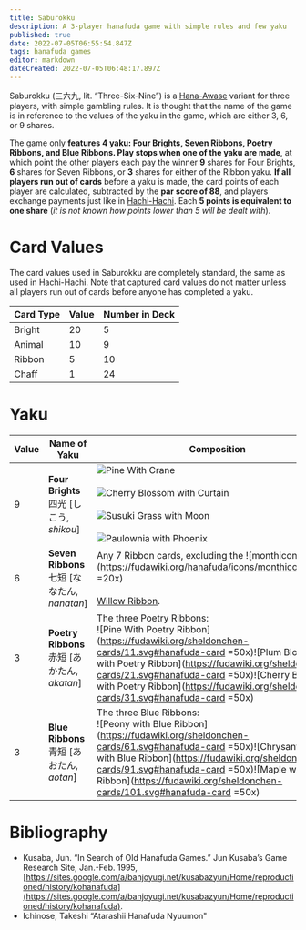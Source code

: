 ```yaml
---
title: Saburokku
description: A 3-player hanafuda game with simple rules and few yaku
published: true
date: 2022-07-05T06:55:54.847Z
tags: hanafuda games
editor: markdown
dateCreated: 2022-07-05T06:48:17.897Z
---
```


Saburokku (三六九, lit. “Three-Six-Nine”) is a [Hana-Awase](https://fudawiki.org/en/hanafuda/games/hana-awase) variant for three players, with simple gambling rules. It is thought that the name of the game is in reference to the values of the yaku in the game, which are either 3, 6, or 9 shares.

The game only **features 4 yaku: Four Brights, Seven Ribbons, Poetry Ribbons, and Blue Ribbons. Play stops when one of the yaku are made**, at which point the other players each pay the winner **9** shares for Four Brights, **6** shares for Seven Ribbons, or **3** shares for either of the Ribbon yaku. **If all players run out of cards** before a yaku is made, the card points of each player are calculated, subtracted by the **par score of 88**, and players exchange payments just like in [Hachi-Hachi](https://fudawiki.org/en/hanafuda/games/hachi-hachi). Each **5 points is equivalent to one share** (*it is not known how points lower than 5 will be dealt with*).

# Card Values

The card values used in Saburokku are completely standard, the same as used in Hachi-Hachi. Note that captured card values do not matter unless all players run out of cards before anyone has completed a yaku.

| Card Type | Value | Number in Deck |
| --- | --- | --- |
| Bright | 20  | 5   |
| Animal | 10  | 9   |
| Ribbon | 5   | 10  |
| Chaff  | 1   | 24  |

# Yaku

| Value | Name of Yaku | Composition |
| --- | --- | --- |
| 9   | **Four Brights**  <br>四光 \[しこう, *shikou*\] | ![Pine With Crane](https://fudawiki.org/sheldonchen-cards/10.svg#hanafuda-card)<br><br>![Cherry Blossom with Curtain](https://fudawiki.org/sheldonchen-cards/30.svg#hanafuda-card)<br><br>![Susuki Grass with Moon](https://fudawiki.org/sheldonchen-cards/80.svg#hanafuda-card)<br><br>![Paulownia with Phoenix](https://fudawiki.org/sheldonchen-cards/120.svg#hanafuda-card) |
| 6   | **Seven Ribbons**  <br>七短 \[ななたん, *nanatan*\] | Any 7 Ribbon cards, excluding the ![monthicon_11.png](https://fudawiki.org/hanafuda/icons/monthicon_11.png =20x)<br><br>[Willow Ribbon](https://fudawiki.org/en/hanafuda/suits/willow#plain-ribbon). |
| 3   | **Poetry Ribbons**  <br>赤短 \[あかたん, *akatan*\] | The three Poetry Ribbons: <br>![Pine With Poetry Ribbon](https://fudawiki.org/sheldonchen-cards/11.svg#hanafuda-card =50x)![Plum Blossom with Poetry Ribbon](https://fudawiki.org/sheldonchen-cards/21.svg#hanafuda-card =50x)![Cherry Blossom with Poetry Ribbon](https://fudawiki.org/sheldonchen-cards/31.svg#hanafuda-card =50x) |
| 3   | **Blue Ribbons**  <br>青短 \[あおたん, *aotan*\] | The three Blue Ribbons:  <br>![Peony with Blue Ribbon](https://fudawiki.org/sheldonchen-cards/61.svg#hanafuda-card =50x)![Chrysanthemum with Blue Ribbon](https://fudawiki.org/sheldonchen-cards/91.svg#hanafuda-card =50x)![Maple with Blue Ribbon](https://fudawiki.org/sheldonchen-cards/101.svg#hanafuda-card =50x) |

# Bibliography

-   Kusaba, Jun. “In Search of Old Hanafuda Games.” Jun Kusaba’s Game Research Site, Jan.-Feb. 1995, [https://sites.google.com/a/banjoyugi.net/kusabazyun/Home/reproductioned/history/kohanafuda](https://sites.google.com/a/banjoyugi.net/kusabazyun/Home/reproductioned/history/kohanafuda).
-   Ichinose, Takeshi “Atarashii Hanafuda Nyuumon"